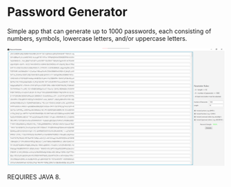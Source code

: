 # Password Generator

Simple app that can generate up to 1000 passwords, each consisting of numbers, symbols, lowercase letters, and/or uppercase letters.

![alt text](https://github.com/JustinDLlacuna/javafx-password-generator/blob/master/screenshot.png?raw=true)

REQUIRES JAVA 8.

